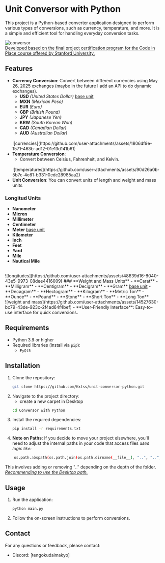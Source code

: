 # Unit Conversor with Python

This project is a Python-based converter application designed to perform various types of conversions, such as currency, temperature, and more. It is a simple and efficient tool for handling everyday conversion tasks.

![conversor](https://github.com/user-attachments/assets/5ba6a93a-89eb-4bc8-b827-3b73d19b7dbf)
<br>
<u>Developed based on the final project certification program for the Code in Place course offered by Stanford University.</u>

## Features

- **Currency Conversion**: Convert between different currencies using May 26, 2025 exchanges (maybe in the future I add an API to do dynamic exchanges).
    - **USD** *(United States Dollar)* <u>base unit</u>
    - **MXN** *(Mexican Peso)*
    - **EUR** *(Euro)*
    - **GBP** *(British Pound)*
    - **JPY** *(Japanese Yen)*
    - **KRW** *(South Korean Won)*
    - **CAD** *(Canadian Dollar)*
    - **AUD** *(Australian Dollar)*
    <br>
    ![currencies](https://github.com/user-attachments/assets/1806df9e-1571-463b-ad12-01e13d141b61)
- **Temperature Conversion**:
    - Convert between Celsius, Fahrenheit, and Kelvin.
    <br>
    ![temperatures](https://github.com/user-attachments/assets/90d26a0b-5b7c-4e81-b331-0edc28985aa2)
- **Unit Conversion**: You can convert units of length and weight and mass units.
### **Longitud Units**
- **Nanometer** 
- **Micron** 
- **Millimeter** 
- **Centimeter** 
- **Meter**  <u>base unit</u>
- **Kilometer** 
- **Inch** 
- **Feet** 
- **Yard** 
- **Mile** 
- **Nautical Mile**
<br>
![longitudes](https://github.com/user-attachments/assets/48839d16-8040-43e5-9973-08dee4416009)
### **Weight and Mass Units**
- **Carat** 
- **Milligram** 
- **Centigram** 
- **Decigram** 
- **Gram**  <u>base unit</u>
- **Decagram** 
- **Hectogram** 
- **Kilogram** 
- **Metric Ton** 
- **Ounce** 
- **Pound** 
- **Stone** 
- **Short Ton** 
- **Long Ton**
<br>
![weight and mass](https://github.com/user-attachments/assets/14527630-bc79-43de-923c-2f4ad64f4bef)
- **User-Friendly Interface**: Easy-to-use interface for quick conversions.

## Requirements

- Python 3.8 or higher
- Required libraries (install via `pip`):
    - `PyQt5`

## Installation

1. Clone the repository:
     ```bash
     git clone https://github.com/Kxtss/unit-conversor-python.git
     ```
2. Navigate to the project directory:
    - create a new carpet in Desktop
    ```bash
    cd Conversor with Python
    ```
3. Install the required dependencies:
     ```bash
     pip install -r requirements.txt
     ```
4. **Note on Paths**: 
If you decide to move your project elsewhere, you'll need to adjust the internal paths in your code that access files
*uses logic like:*
```bash
    os.path.abspath(os.path.join(os.path.dirname(__file__), "..", "..", ".."))
``` 
This involves adding or removing ".." depending on the depth of the folder.
<u>*Recommending to use the Desktop path.*</u>

## Usage

1. Run the application:
     ```bash
     python main.py
     ```
2. Follow the on-screen instructions to perform conversions.


## Contact

For any questions or feedback, please contact:
- Discord: [tengokudaimakyo]
